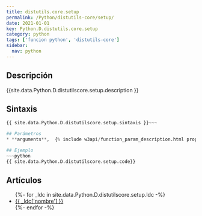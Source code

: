 ```yaml
---
title: distutils.core.setup
permalink: /Python/distutils-core/setup/
date: 2021-01-01
key: Python.D.distutils.core.setup
category: python
tags: ['funcion python', 'distutils-core']
sidebar: 
  nav: python
---
```


## Descripción
{{site.data.Python.D.distutilscore.setup.description }}

## Sintaxis
~~~python
{{ site.data.Python.D.distutilscore.setup.sintaxis }}~~~

## Parámetros
* **arguments**,  {% include w3api/function_param_description.html propiedad=site.data.Python.D.distutils.core.setup valor="arguments" %}

## Ejemplo
~~~python
{{ site.data.Python.D.distutilscore.setup.code}}
~~~

## Artículos
<ul>
{%- for _ldc in site.data.Python.D.distutilscore.setup.ldc -%}
   <li>
       <a href="{{_ldc['url'] }}">{{ _ldc['nombre'] }}</a>
   </li>
{%- endfor -%}
</ul>
